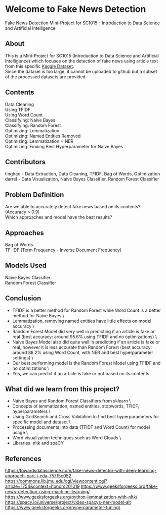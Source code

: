 # Welcome to Fake News Detection
Fake News Detection Mini-Project for SC1015 - Introduction to Data Science and Artificial Intelligence

## About
This is a Mini-Project for SC1015 (Introduction to Data Science and Artificial Intelligence) which focuses on the detection of fake news using article text from this specific [Kaggle Dataset](https://www.kaggle.com/datasets/saurabhshahane/fake-news-classification/data ). \
Since the dataset is too large, it cannot be uploaded to github but a subset of the processed datasets are provided.

## Contents
Data Cleaning \
Using TFIDF \
Using Word Count \
Classifying: Naive Bayes \
Classifying: Random Forest \
Optimizing: Lemmatization \
Optimizing: Named Entities Removed \
Optimizing: Lemmatization + NER \
Optimizing: Finding Best Hyperparameter for Naive Bayes

## Contributors
tinghao - Data Extraction, Data Cleaning, TFIDF, Bag of Words, Optimization \
darrel - Data Visualization, Naive Bayes Classifier, Random Forest Classifier

## Problem Definition
Are we able to accurately detect fake news based on its contents? (Accuracy > 0.9) \
Which approaches and model have the best results?

## Approaches
Bag of Words \
TF-IDF (Term Frequency - Inverse Document Frequency)

## Models Used
Naive Bayes Classifier \
Random Forest Classifier

## Conclusion
* TFIDF is a better method for Random Forest while Word Count is a better method for Naive Bayes \
* Lemmatization, removing named entities have little effects on model accuracy \
* Random Forest Model did very well in predicting if an article is fake or real (best accuracy: around 95.6% using TFIDF and no optimizations) \
* Naive Bayes Model also did quite well in predicting if an article is fake or real, however it is less accurate than Random Forest (best accuracy: around 88.2% using Word Count, with NER and best hyperparameter settings) \
* Our best performing model is the Random Forest Model using TFIDF and no optimizations \
* Yes, we can predict if an article is fake or not based on its contents

## What did we learn from this project?
* Naive Bayes and Random Forest Classifiers from sklearn \
* Concepts of lemmatization, named entities, stopwords, TFIDF, hyperparameters \
* Using GridSearch and Cross Validation to find best hyperparameters for specific model and dataset \
* Processing documents into data (TFIDF and Word Count) for model usage \
* Word visualization techniques such as Word Clouds \
* Libraries: nltk and spaCY

## References
https://towardsdatascience.com/fake-news-detector-with-deep-learning-approach-part-i-eda-757f5c052 
https://commons.lib.jmu.edu/cgi/viewcontent.cgi?article=1754&context=honors201019 
https://www.geeksforgeeks.org/fake-news-detection-using-machine-learning/
https://www.geeksforgeeks.org/python-lemmatization-with-nltk/
https://spacy.io/universe/project/video-spacys-ner-model-alt
https://www.geeksforgeeks.org/hyperparameter-tuning/
